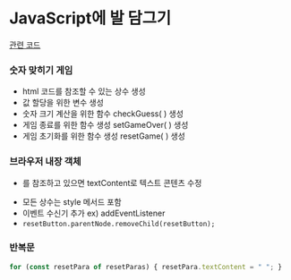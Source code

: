 # JavaScript에 발 담그기

[관련 코드](https://github.com/Eunsoojoe/Javascript/blob/master/A_first_splash.html)

### 숫자 맞히기 게임
-  html 코드를 참조할 수 있는 상수 생성
- 값 할당을 위한 변수 생성
- 숫자 크기 계산을 위한 함수 checkGuess( ) 생성
- 게임 종료를 위한 함수 생성 setGameOver( ) 생성
- 게임 초기화를 위한 함수 생성 resetGame( ) 생성

### 브라우저 내장 객체
- <p>를 참조하고 있으면 textContent로 텍스트 콘텐츠 수정
- 모든 상수는 style 메서드 포함
- 이벤트 수신기 추가 ex) addEventListener
- `resetButton.parentNode.removeChild(resetButton);`

### 반복문
```javascript 
for (const resetPara of resetParas) { resetPara.textContent = " "; }
```